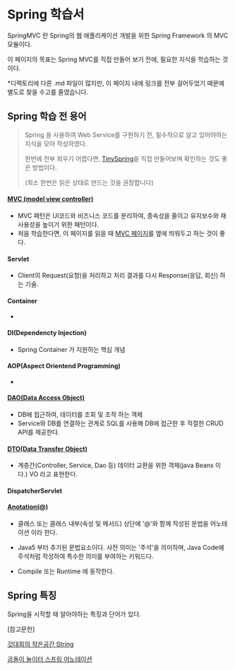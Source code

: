 # Spring 학습서

SpringMVC 란 Spring의 웹 애플리케이션 개발을 위한 Spring Framework 의 MVC 모듈이다.

이 페이지의 목표는 Spring MVC를 직접 만들어 보기 전에, 필요한 지식을 학습하는 것이다.



*디렉토리에 다른 .md 파일이 많지만, 이 페이지 내에 링크를 전부 걸어두었기 때문에 별도로 찾을 수고를 줄였습니다.

## Spring 학습 전 용어

> Spring 을 사용하여 Web Service를 구현하기 전, 필수적으로 알고 있어야하는 지식을 모아 작성하였다.
>
> 한번에 전부 외우기 어렵다면, [TinySpring]()을 직접 만들어보며 확인하는 것도 좋은 방법이다. 
>
> (최소 한번은 읽은 상태로 만드는 것을 권장합니다)



#### [MVC (model view controller)](https://github.com/PCloud63514/WebProject-Learn/blob/master/BackEnd/Spring/Spring%20MVC.md)

- MVC 패턴은 UI코드와 비즈니스 코드를 분리하여, 종속성을 줄이고 유지보수와 재사용성을 높이기 위한 패턴이다.
- 처음 학습한다면, 이 페이지를 읽을 때 [MVC 페이지](https://github.com/PCloud63514/WebProject-Learn/blob/master/BackEnd/Spring/Spring%20MVC.md)를 옆에 띄워두고 하는 것이 좋다.



#### Servlet

- Client의 Request(요청)을 처리하고 처리 결과를 다시 Response(응답, 회신) 하는 기술.



#### Container

- 

#### DI(Dependencty Injection)

- Spring Container 가 지원하는 핵심 개념



#### AOP(Aspect Orientend Programming)

- 



#### [DAO(Data Access Object)](https://github.com/PCloud63514/WebProject-Learn/blob/master/BackEnd/Spring/Dao.md)

- DB에 접근하여, 데이터를 조회 및 조작 하는 객체
- Service와 DB를 연결하는 관계로 SQL를 사용해 DB에 접근한 후 적절한 CRUD API를 제공한다.



#### [DTO(Data Transfer Object)](https://github.com/PCloud63514/WebProject-Learn/blob/master/BackEnd/Spring/Dto.md)

- 계층간(Controller, Service, Dao 등) 데이터 교환을 위한 객체(java Beans 이다.) VO 라고 표현한다.

#### DispatcherServlet



#### [Anotation(@)](https://github.com/PCloud63514/WebProject-Learn/blob/master/BackEnd/Spring/Anotation%20%EC%A2%85%EB%A5%98.md)

- 클래스 또는 클래스 내부(속성 및 메서드) 상단에 '@'와 함께 작성된 문법을 어노테이션 이라 한다.

- Java5 부터 추가된 문법요소이다.  사전 의미는 '주석'을 의미하며, Java Code에 주석처럼 작성하여 특수한 의미를 부여하는 키워드다.
- Compile  또는 Runtime 에 동작한다. 





## Spring 특징

Spring을 시작할 때 알아야하는 특징과 단어가 있다.











[참고문헌]

[갓대희의 작은공간 String](https://goddaehee.tistory.com/156)

[곰돌이 놀이터 스프링 어노테이션](https://helloworld-88.tistory.com/147)